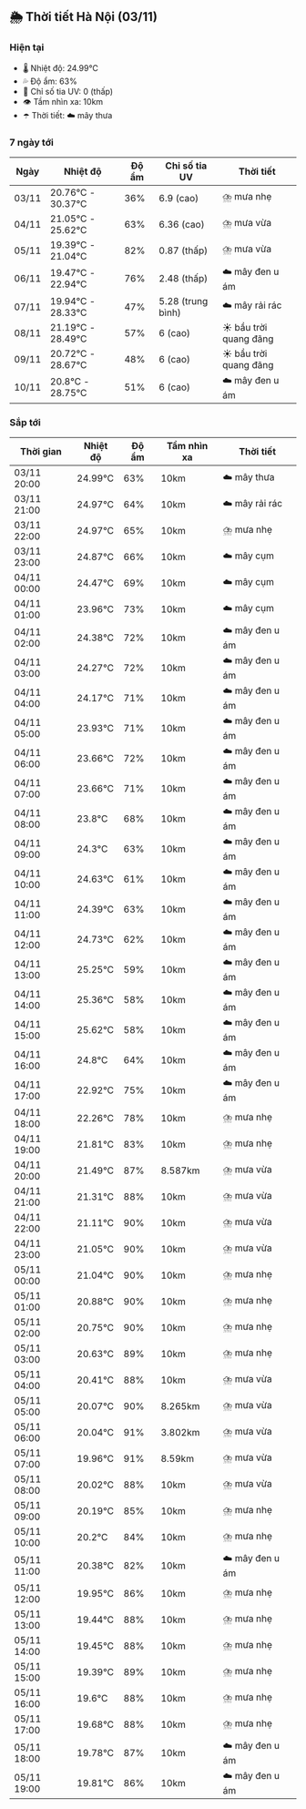 ## 🌦️ Thời tiết Hà Nội (03/11)

### Hiện tại

- 🌡️ Nhiệt độ: 24.99℃
- 💦 Độ ẩm: 63%
- 🌟 Chỉ số tia UV: 0 (thấp)
- 👁️ Tầm nhìn xa: 10km
- ☂️ Thời tiết: ☁️ mây thưa

### 7 ngày tới

| Ngày | Nhiệt độ | Độ ẩm | Chỉ số tia UV | Thời tiết |
| --- | --- | --- | --- | --- |
| 03/11 | 20.76℃ - 30.37℃ | 36% | 6.9 (cao) | ⛈️ mưa nhẹ |
| 04/11 | 21.05℃ - 25.62℃ | 63% | 6.36 (cao) | ⛈️ mưa vừa |
| 05/11 | 19.39℃ - 21.04℃ | 82% | 0.87 (thấp) | ⛈️ mưa vừa |
| 06/11 | 19.47℃ - 22.94℃ | 76% | 2.48 (thấp) | ☁️ mây đen u ám |
| 07/11 | 19.94℃ - 28.33℃ | 47% | 5.28 (trung bình) | ☁️ mây rải rác |
| 08/11 | 21.19℃ - 28.49℃ | 57% | 6 (cao) | ☀️ bầu trời quang đãng |
| 09/11 | 20.72℃ - 28.67℃ | 48% | 6 (cao) | ☀️ bầu trời quang đãng |
| 10/11 | 20.8℃ - 28.75℃ | 51% | 6 (cao) | ☁️ mây đen u ám |

### Sắp tới

| Thời gian | Nhiệt độ | Độ ẩm | Tầm nhìn xa | Thời tiết |
| --- | --- | --- | --- | --- |
| 03/11 20:00 | 24.99℃ | 63% | 10km | ☁️ mây thưa |
| 03/11 21:00 | 24.97℃ | 64% | 10km | ☁️ mây rải rác |
| 03/11 22:00 | 24.97℃ | 65% | 10km | ⛈️ mưa nhẹ |
| 03/11 23:00 | 24.87℃ | 66% | 10km | ☁️ mây cụm |
| 04/11 00:00 | 24.47℃ | 69% | 10km | ☁️ mây cụm |
| 04/11 01:00 | 23.96℃ | 73% | 10km | ☁️ mây cụm |
| 04/11 02:00 | 24.38℃ | 72% | 10km | ☁️ mây đen u ám |
| 04/11 03:00 | 24.27℃ | 72% | 10km | ☁️ mây đen u ám |
| 04/11 04:00 | 24.17℃ | 71% | 10km | ☁️ mây đen u ám |
| 04/11 05:00 | 23.93℃ | 71% | 10km | ☁️ mây đen u ám |
| 04/11 06:00 | 23.66℃ | 72% | 10km | ☁️ mây đen u ám |
| 04/11 07:00 | 23.66℃ | 71% | 10km | ☁️ mây đen u ám |
| 04/11 08:00 | 23.8℃ | 68% | 10km | ☁️ mây đen u ám |
| 04/11 09:00 | 24.3℃ | 63% | 10km | ☁️ mây đen u ám |
| 04/11 10:00 | 24.63℃ | 61% | 10km | ☁️ mây đen u ám |
| 04/11 11:00 | 24.39℃ | 63% | 10km | ☁️ mây đen u ám |
| 04/11 12:00 | 24.73℃ | 62% | 10km | ☁️ mây đen u ám |
| 04/11 13:00 | 25.25℃ | 59% | 10km | ☁️ mây đen u ám |
| 04/11 14:00 | 25.36℃ | 58% | 10km | ☁️ mây đen u ám |
| 04/11 15:00 | 25.62℃ | 58% | 10km | ☁️ mây đen u ám |
| 04/11 16:00 | 24.8℃ | 64% | 10km | ☁️ mây đen u ám |
| 04/11 17:00 | 22.92℃ | 75% | 10km | ☁️ mây đen u ám |
| 04/11 18:00 | 22.26℃ | 78% | 10km | ⛈️ mưa nhẹ |
| 04/11 19:00 | 21.81℃ | 83% | 10km | ⛈️ mưa nhẹ |
| 04/11 20:00 | 21.49℃ | 87% | 8.587km | ⛈️ mưa vừa |
| 04/11 21:00 | 21.31℃ | 88% | 10km | ⛈️ mưa vừa |
| 04/11 22:00 | 21.11℃ | 90% | 10km | ⛈️ mưa vừa |
| 04/11 23:00 | 21.05℃ | 90% | 10km | ⛈️ mưa vừa |
| 05/11 00:00 | 21.04℃ | 90% | 10km | ⛈️ mưa nhẹ |
| 05/11 01:00 | 20.88℃ | 90% | 10km | ⛈️ mưa nhẹ |
| 05/11 02:00 | 20.75℃ | 90% | 10km | ⛈️ mưa nhẹ |
| 05/11 03:00 | 20.63℃ | 89% | 10km | ⛈️ mưa nhẹ |
| 05/11 04:00 | 20.41℃ | 88% | 10km | ⛈️ mưa vừa |
| 05/11 05:00 | 20.07℃ | 90% | 8.265km | ⛈️ mưa vừa |
| 05/11 06:00 | 20.04℃ | 91% | 3.802km | ⛈️ mưa vừa |
| 05/11 07:00 | 19.96℃ | 91% | 8.59km | ⛈️ mưa vừa |
| 05/11 08:00 | 20.02℃ | 88% | 10km | ⛈️ mưa vừa |
| 05/11 09:00 | 20.19℃ | 85% | 10km | ⛈️ mưa nhẹ |
| 05/11 10:00 | 20.2℃ | 84% | 10km | ⛈️ mưa nhẹ |
| 05/11 11:00 | 20.38℃ | 82% | 10km | ☁️ mây đen u ám |
| 05/11 12:00 | 19.95℃ | 86% | 10km | ⛈️ mưa nhẹ |
| 05/11 13:00 | 19.44℃ | 88% | 10km | ⛈️ mưa nhẹ |
| 05/11 14:00 | 19.45℃ | 88% | 10km | ⛈️ mưa nhẹ |
| 05/11 15:00 | 19.39℃ | 89% | 10km | ⛈️ mưa nhẹ |
| 05/11 16:00 | 19.6℃ | 88% | 10km | ⛈️ mưa nhẹ |
| 05/11 17:00 | 19.68℃ | 88% | 10km | ⛈️ mưa nhẹ |
| 05/11 18:00 | 19.78℃ | 87% | 10km | ☁️ mây đen u ám |
| 05/11 19:00 | 19.81℃ | 86% | 10km | ☁️ mây đen u ám |
